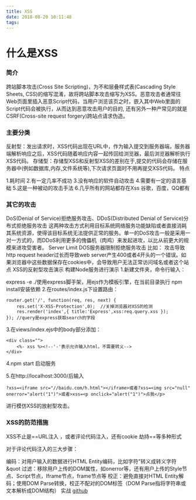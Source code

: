 ```yaml
---
title: XSS
date: 2018-08-20 10:11:48
tags:
---
```


# 什么是XSS
### 简介

跨站脚本攻击(Cross Site Scripting)，为不和层叠样式表(Cascading Style Sheets, CSS)的缩写混淆，故将跨站脚本攻击缩写为XSS。恶意攻击者通常往Web页面里插入恶意Script代码，当用户浏览该页之时，嵌入其中Web里面的Script代码会被执行，从而达到恶意攻击用户的目的, 还有另外一种产常见的就是CSRF(Cross-site request forgery)跨站点请求伪造。

### 主要分类

反射型：发出请求时，XSS代码出现在URL中，作为输入提交到服务器端，服务器端解析响应之后，XSS代码随着响应内容一起传回给浏览器，最后浏览器解析执行XSS代码。
存储型：存储型XSS和反射型XSS的差别在于,提交的代码会存储在服务器中(例如数据库,内存,文件系统等),下次请求页面时不用再提交XSS代码。
特点

1.耗时间
2.有一定几率不成功
3.没有响应的软件自动攻击
4.需要有一定的语言基础
5.这是一种被动的攻击手法
6.几乎所有的网站都存在Xss 谷歌，百度，QQ都有

### 其它的攻击

DoS(Denial of Service)拒绝服务攻击、DDoS(Distributed Denial of Service)分布式拒绝服务攻击
这两种攻击方式利用目标系统网络服务功能缺陷或者直接消耗其系统资源，使得该目标系统无法提供正常的服务。单一的DoS攻击一般是采用一对一方式的，而DDoS利用更多的傀儡机（肉鸡）来发起进攻，以比从前更大的规模来进攻受害者。
Server Limit DOS服务器限制拒绝服务攻击
比如： 攻击导致http request header过长而导致web server产生400或者4开头的一个错误。如果浏览器中这些数据保存在cookies中，会导致用户无法正常访问域名或者这个站点
XSS的反射型攻击演示
构建Node服务进行演示
1.新建文件夹，命令行输入：

express -e ./使用express脚手架，用ejs作为模板引擎，在当前目录执行
npm install安装依赖
2.在routes/index.js下设置路由：
```
router.get('/', function(req, res, next) {
	res.set('X-XSS-Protection',0);	//关掉浏览器对XSS的检测
	res.render('index',{ title:'Express',xss:req.query.xss });	
});	//query是express获取search的字段

```
3.在views/index.ejs中的body部分添加：
```
<div class="">
	<%- xss %><!--'-'表示允许输入html，不需要转义-->
</div>
```
4.npm start 启动服务

5.在http://localhost:3000/后输入
```
?xss=<iframe src="//baidu.com/h.html"></iframe>或者?xss=<img src="null" onerror="alert("1")">或者>xss=<p onclick="alert("1")">点我</p>
```
进行模仿XSS的放射型攻击。

### XSS的防范措施
XSS不止是==URL注入 ，或者评论代码注入，还有cookie 劫持==等多种形式

对于评论代码注入的三大步骤：

编码：对用户输入的数据进行HTML Entity编码，比如字符"转义成转义字符&quot
过滤：移除用户上传的DOM属性，如onerror等，还有用户上传的Style节点、Script节点，Iframe节点，frame节点等
校正：避免直接对HTML Entity解码；使用DOM Parse转换，校正不配对的DOM标签（DOM Parse指将字符串或文本解析成DOM结构）
实战
[github](https://github.com/Lozoe/xss)
